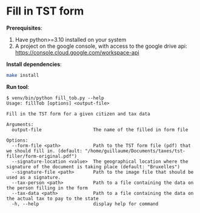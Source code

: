 # Fill in TST form

**Prerequisites**:
1. Have python>=3.10 installed on your system
2. A project on the google console, with access to the google drive api: https://console.cloud.google.com/workspace-api

**Install dependencies**:  
```bash
make install
```

**Run tool**:  
```console
$ venv/bin/python fill_tob.py --help
Usage: fillTob [options] <output-file>

Fill in the TST form for a given citizen and tax data

Arguments:
  output-file                   The name of the filled in form file

Options:
  --form-file <path>            Path to the TST form file (pdf) that we should fill in. (default: "/home/guillaume/Documents/taxes/tst-filler/form-original.pdf")
  --signature-location <value>  The geographical location where the signature of the document is taking place (default: "Bruxelles")
  --signature-file <path>       Path to the image file that should be used as a signature.
  --tax-person <path>           Path to a file containing the data on the person filling in the form
  --tax-data <path>             Path to a file containing the data on the actual tax to pay to the state
  -h, --help                    display help for command
```
